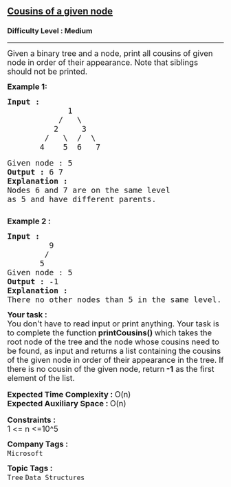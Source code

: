 <h2><a href="https://practice.geeksforgeeks.org/problems/cousins-of-a-given-node/1?page=8&difficulty[]=1&status[]=solved&sortBy=submissions">Cousins of a given node</a></h2><h3>Difficulty Level : Medium</h3><hr><div class="problems_problem_content__Xm_eO"><p><span style="font-size:18px">Given a binary tree and a node, print all cousins of given node in order of their appearance. Note that siblings should not be printed.</span></p>

<p><strong><span style="font-size:18px">Example 1:</span></strong></p>

<pre><strong><span style="font-size:18px">Input : </span></strong>
<span style="font-size:18px">             1
           /   \
          2     3
        /   \  /  \
       4    5  6   7</span>

<span style="font-size:18px">Given node : 5</span>
<span style="font-size:18px"><strong>Output :</strong> 6 7</span>
<strong><span style="font-size:18px">Explanation :</span></strong>
<span style="font-size:18px">Nodes 6 and 7 are on the same level 
as 5 and have different parents.</span>

</pre>

<p><strong><span style="font-size:18px">Example 2 :</span></strong></p>

<pre><strong><span style="font-size:18px">Input :</span>
</strong><span style="font-size:18px">         9</span>
<span style="font-size:18px">        /</span>
<span style="font-size:18px">       5</span>
<span style="font-size:18px">Given node : 5</span>
<span style="font-size:18px"><strong>Output :</strong> -1</span>
<strong><span style="font-size:18px">Explanation :</span></strong>
<span style="font-size:18px">There no other nodes than 5 in the same level.</span>
</pre>

<div><span style="font-size:18px"><strong>Your task :</strong></span></div>

<div><span style="font-size:18px">You don't have to read input or print anything. Your task is to complete the function<strong> printCousins() </strong>which takes the root node of the tree and&nbsp;the node whose cousins need to be found,&nbsp;as input and returns a list containing the cousins of the given node in order of their appearance in the tree. If there is no cousin of the given node, return<strong> -1</strong> as the first element of the list.</span></div>

<div>&nbsp;</div>

<div><span style="font-size:18px"><strong>Expected Time Complexity : </strong>O(n)</span></div>

<div><span style="font-size:18px"><strong>Expected Auxiliary Space : </strong>O(n)</span></div>

<div>&nbsp;</div>

<div><span style="font-size:18px"><strong>Constraints :</strong></span></div>

<div><span style="font-size:18px">1 &lt;= n &lt;=10^5</span></div>
</div><p><span style=font-size:18px><strong>Company Tags : </strong><br><code>Microsoft</code>&nbsp;<br><p><span style=font-size:18px><strong>Topic Tags : </strong><br><code>Tree</code>&nbsp;<code>Data Structures</code>&nbsp;